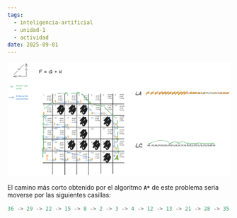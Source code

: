```yaml
---
tags:
  - inteligencia-artificial
  - unidad-1
  - actividad
date: 2025-09-01
---
```


![Actividad1](../attachments/ejercicio_Astar.png)

El camino más corto obtenido por el algoritmo **`A*`** de este problema seria moverse por las siguientes casillas:
```c
36 -> 29 -> 22 -> 15 -> 8 -> 2 -> 3 -> 4 -> 12 -> 13 -> 21 -> 28 -> 35 -> 42
```
